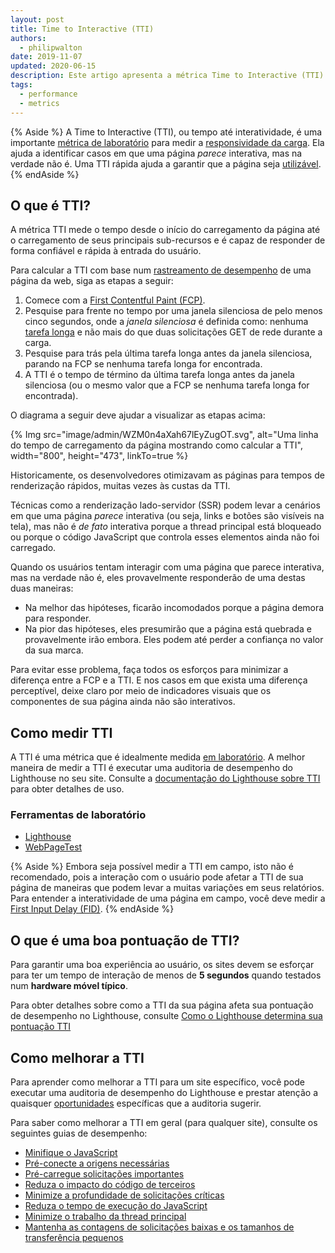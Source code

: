 ```yaml
---
layout: post
title: Time to Interactive (TTI)
authors:
  - philipwalton
date: 2019-11-07
updated: 2020-06-15
description: Este artigo apresenta a métrica Time to Interactive (TTI) e explica como medi-la
tags:
  - performance
  - metrics
---
```


{% Aside %} A Time to Interactive (TTI), ou tempo até interatividade, é uma importante [métrica de laboratório](/user-centric-performance-metrics/#in-the-lab) para medir a [responsividade da carga](/user-centric-performance-metrics/#types-of-metrics). Ela ajuda a identificar casos em que uma página *parece* interativa, mas na verdade não é. Uma TTI rápida ajuda a garantir que a página seja [utilizável](/user-centric-performance-metrics/#questions). {% endAside %}

## O que é TTI?

A métrica TTI mede o tempo desde o início do carregamento da página até o carregamento de seus principais sub-recursos e é capaz de responder de forma confiável e rápida à entrada do usuário.

Para calcular a TTI com base num [rastreamento de desempenho](https://developer.chrome.com/docs/devtools/evaluate-performance/reference/) de uma página da web, siga as etapas a seguir:

1. Comece com a [First Contentful Paint (FCP)](/fcp/).
2. Pesquise para frente no tempo por uma janela silenciosa de pelo menos cinco segundos, onde a *janela silenciosa* é definida como: nenhuma [tarefa longa](/custom-metrics/#long-tasks-api) e não mais do que duas solicitações GET de rede durante a carga.
3. Pesquise para trás pela última tarefa longa antes da janela silenciosa, parando na FCP se nenhuma tarefa longa for encontrada.
4. A TTI é o tempo de término da última tarefa longa antes da janela silenciosa (ou o mesmo valor que a FCP se nenhuma tarefa longa for encontrada).

O diagrama a seguir deve ajudar a visualizar as etapas acima:

{% Img src="image/admin/WZM0n4aXah67lEyZugOT.svg", alt="Uma linha do tempo de carregamento da página mostrando como calcular a TTI", width="800", height="473", linkTo=true %}

Historicamente, os desenvolvedores otimizavam as páginas para tempos de renderização rápidos, muitas vezes às custas da TTI.

Técnicas como a renderização lado-servidor (SSR) podem levar a cenários em que uma página *parece* interativa (ou seja, links e botões são visíveis na tela), mas não é *de fato* interativa porque a thread principal está bloqueado ou porque o código JavaScript que controla esses elementos ainda não foi carregado.

Quando os usuários tentam interagir com uma página que parece interativa, mas na verdade não é, eles provavelmente responderão de uma destas duas maneiras:

- Na melhor das hipóteses, ficarão incomodados porque a página demora para responder.
- Na pior das hipóteses, eles presumirão que a página está quebrada e provavelmente irão embora. Eles podem até perder a confiança no valor da sua marca.

Para evitar esse problema, faça todos os esforços para minimizar a diferença entre a FCP e a TTI. E nos casos em que exista uma diferença perceptível, deixe claro por meio de indicadores visuais que os componentes de sua página ainda não são interativos.

## Como medir TTI

A TTI é uma métrica que é idealmente medida [em laboratório](/user-centric-performance-metrics/#in-the-lab). A melhor maneira de medir a TTI é executar uma auditoria de desempenho do Lighthouse no seu site. Consulte a [documentação do Lighthouse sobre TTI](/tti/) para obter detalhes de uso.

### Ferramentas de laboratório

- [Lighthouse](https://developer.chrome.com/docs/lighthouse/overview/)
- [WebPageTest](https://www.webpagetest.org/)

{% Aside %} Embora seja possível medir a TTI em campo, isto não é recomendado, pois a interação com o usuário pode afetar a TTI de sua página de maneiras que podem levar a muitas variações em seus relatórios. Para entender a interatividade de uma página em campo, você deve medir a [First Input Delay (FID)](/fid/). {% endAside %}

## O que é uma boa pontuação de TTI?

Para garantir uma boa experiência ao usuário, os sites devem se esforçar para ter um tempo de interação de menos de **5 segundos** quando testados num **hardware móvel típico**.

Para obter detalhes sobre como a TTI da sua página afeta sua pontuação de desempenho no Lighthouse, consulte [Como o Lighthouse determina sua pontuação TTI](/interactive/#how-lighthouse-determines-your-tti-score)

## Como melhorar a TTI

Para aprender como melhorar a TTI para um site específico, você pode executar uma auditoria de desempenho do Lighthouse e prestar atenção a quaisquer [oportunidades](/lighthouse-performance/#opportunities) específicas que a auditoria sugerir.

Para saber como melhorar a TTI em geral (para qualquer site), consulte os seguintes guias de desempenho:

- [Minifique o JavaScript](/unminified-javascript/)
- [Pré-conecte a origens necessárias](/uses-rel-preconnect/)
- [Pré-carregue solicitações importantes](/uses-rel-preload/)
- [Reduza o impacto do código de terceiros](/third-party-summary/)
- [Minimize a profundidade de solicitações críticas](/critical-request-chains/)
- [Reduza o tempo de execução do JavaScript](/bootup-time/)
- [Minimize o trabalho da thread principal](/mainthread-work-breakdown/)
- [Mantenha as contagens de solicitações baixas e os tamanhos de transferência pequenos](/resource-summary/)
